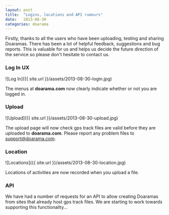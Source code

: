 ```yaml
---
layout: post
title:  "Logins, locations and API rumours"
date:   2013-08-30
categories: doarama
---
```


Firstly, thanks to all the users who have been uploading, testing and sharing Doaramas.  There has been a lot of helpful feedback, suggestions and bug reports.  This is valuable for us and helps us decide the future direction of the service so please don't hesitate to contact us.

### Log In UX

![Log In]({{ site.url }}/assets/2013-08-30-login.jpg)

The menus at **doarama.com** now clearly indicate whether or not you are logged in. 

### Upload

![Upload]({{ site.url }}/assets/2013-08-30-upload.jpg)

The upload page will now check gps track files are valid before they are uploaded to **doarama.com**.  Please report any problem files to support@doarama.com.

### Location

![Locations]({{ site.url }}/assets/2013-08-30-location.jpg)

Locations of activities are now recorded when you upload a file.

### API

We have had a number of requests for an API to allow creating Doaramas from sites that already host gps track files.  We are starting to work towards supporting this functionality...

